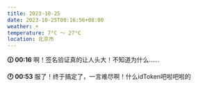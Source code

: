 ```yaml
---
title: 2023-10-25
date: 2023-10-25T00:16:56+08:00
weather: ☀️
temperature: 7°C ～ 27°C
location: 北京市
---
```


**🕧 00:16** 啊！签名验证真的让人头大！不知道为什么……

**🕐 00:53** 服了！终于搞定了，一言难尽啊！什么idToken吧啦吧啦的